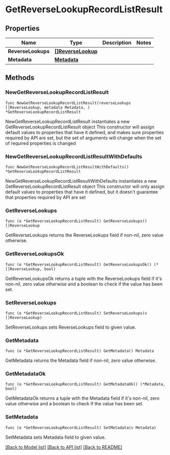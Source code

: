 # GetReverseLookupRecordListResult

## Properties

Name | Type | Description | Notes
------------ | ------------- | ------------- | -------------
**ReverseLookups** | [**[]ReverseLookup**](ReverseLookup.md) |  | 
**Metadata** | [**Metadata**](Metadata.md) |  | 

## Methods

### NewGetReverseLookupRecordListResult

`func NewGetReverseLookupRecordListResult(reverseLookups []ReverseLookup, metadata Metadata, ) *GetReverseLookupRecordListResult`

NewGetReverseLookupRecordListResult instantiates a new GetReverseLookupRecordListResult object
This constructor will assign default values to properties that have it defined,
and makes sure properties required by API are set, but the set of arguments
will change when the set of required properties is changed

### NewGetReverseLookupRecordListResultWithDefaults

`func NewGetReverseLookupRecordListResultWithDefaults() *GetReverseLookupRecordListResult`

NewGetReverseLookupRecordListResultWithDefaults instantiates a new GetReverseLookupRecordListResult object
This constructor will only assign default values to properties that have it defined,
but it doesn't guarantee that properties required by API are set

### GetReverseLookups

`func (o *GetReverseLookupRecordListResult) GetReverseLookups() []ReverseLookup`

GetReverseLookups returns the ReverseLookups field if non-nil, zero value otherwise.

### GetReverseLookupsOk

`func (o *GetReverseLookupRecordListResult) GetReverseLookupsOk() (*[]ReverseLookup, bool)`

GetReverseLookupsOk returns a tuple with the ReverseLookups field if it's non-nil, zero value otherwise
and a boolean to check if the value has been set.

### SetReverseLookups

`func (o *GetReverseLookupRecordListResult) SetReverseLookups(v []ReverseLookup)`

SetReverseLookups sets ReverseLookups field to given value.


### GetMetadata

`func (o *GetReverseLookupRecordListResult) GetMetadata() Metadata`

GetMetadata returns the Metadata field if non-nil, zero value otherwise.

### GetMetadataOk

`func (o *GetReverseLookupRecordListResult) GetMetadataOk() (*Metadata, bool)`

GetMetadataOk returns a tuple with the Metadata field if it's non-nil, zero value otherwise
and a boolean to check if the value has been set.

### SetMetadata

`func (o *GetReverseLookupRecordListResult) SetMetadata(v Metadata)`

SetMetadata sets Metadata field to given value.



[[Back to Model list]](../README.md#documentation-for-models) [[Back to API list]](../README.md#documentation-for-api-endpoints) [[Back to README]](../README.md)


